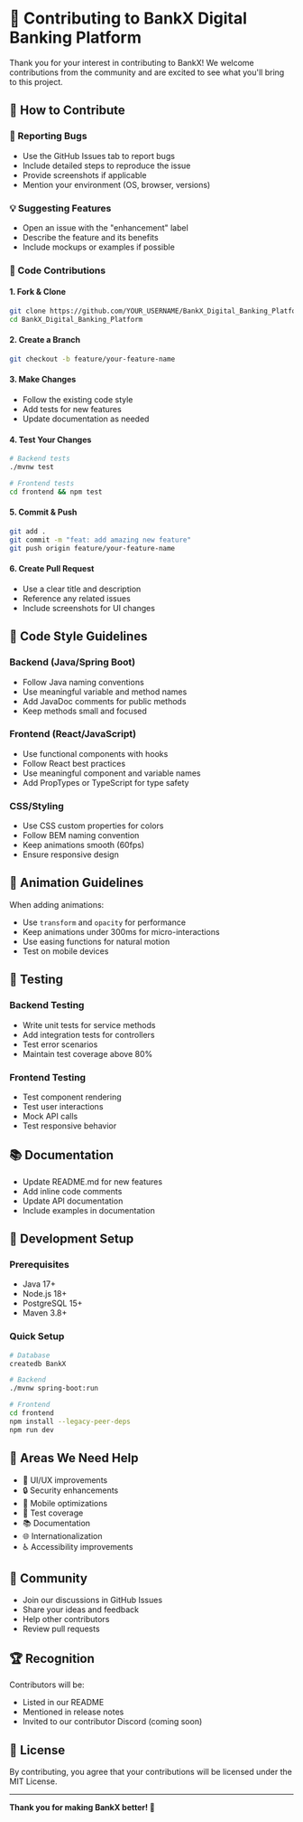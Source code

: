 # 🤝 Contributing to BankX Digital Banking Platform

Thank you for your interest in contributing to BankX! We welcome contributions from the community and are excited to see what you'll bring to this project.

## 🎯 How to Contribute

### 🐛 Reporting Bugs
- Use the GitHub Issues tab to report bugs
- Include detailed steps to reproduce the issue
- Provide screenshots if applicable
- Mention your environment (OS, browser, versions)

### 💡 Suggesting Features
- Open an issue with the "enhancement" label
- Describe the feature and its benefits
- Include mockups or examples if possible

### 🔧 Code Contributions

#### 1. Fork & Clone
```bash
git clone https://github.com/YOUR_USERNAME/BankX_Digital_Banking_Platform.git
cd BankX_Digital_Banking_Platform
```

#### 2. Create a Branch
```bash
git checkout -b feature/your-feature-name
```

#### 3. Make Changes
- Follow the existing code style
- Add tests for new features
- Update documentation as needed

#### 4. Test Your Changes
```bash
# Backend tests
./mvnw test

# Frontend tests
cd frontend && npm test
```

#### 5. Commit & Push
```bash
git add .
git commit -m "feat: add amazing new feature"
git push origin feature/your-feature-name
```

#### 6. Create Pull Request
- Use a clear title and description
- Reference any related issues
- Include screenshots for UI changes

## 📝 Code Style Guidelines

### Backend (Java/Spring Boot)
- Follow Java naming conventions
- Use meaningful variable and method names
- Add JavaDoc comments for public methods
- Keep methods small and focused

### Frontend (React/JavaScript)
- Use functional components with hooks
- Follow React best practices
- Use meaningful component and variable names
- Add PropTypes or TypeScript for type safety

### CSS/Styling
- Use CSS custom properties for colors
- Follow BEM naming convention
- Keep animations smooth (60fps)
- Ensure responsive design

## 🎨 Animation Guidelines

When adding animations:
- Use `transform` and `opacity` for performance
- Keep animations under 300ms for micro-interactions
- Use easing functions for natural motion
- Test on mobile devices

## 🧪 Testing

### Backend Testing
- Write unit tests for service methods
- Add integration tests for controllers
- Test error scenarios
- Maintain test coverage above 80%

### Frontend Testing
- Test component rendering
- Test user interactions
- Mock API calls
- Test responsive behavior

## 📚 Documentation

- Update README.md for new features
- Add inline code comments
- Update API documentation
- Include examples in documentation

## 🚀 Development Setup

### Prerequisites
- Java 17+
- Node.js 18+
- PostgreSQL 15+
- Maven 3.8+

### Quick Setup
```bash
# Database
createdb BankX

# Backend
./mvnw spring-boot:run

# Frontend
cd frontend
npm install --legacy-peer-deps
npm run dev
```

## 🎯 Areas We Need Help

- 🎨 UI/UX improvements
- 🔒 Security enhancements
- 📱 Mobile optimizations
- 🧪 Test coverage
- 📚 Documentation
- 🌐 Internationalization
- ♿ Accessibility improvements

## 💬 Community

- Join our discussions in GitHub Issues
- Share your ideas and feedback
- Help other contributors
- Review pull requests

## 🏆 Recognition

Contributors will be:
- Listed in our README
- Mentioned in release notes
- Invited to our contributor Discord (coming soon)

## 📄 License

By contributing, you agree that your contributions will be licensed under the MIT License.

---

**Thank you for making BankX better! 🚀**